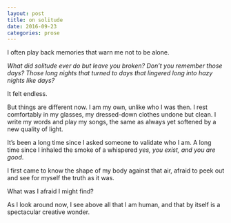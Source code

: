```yaml
---
layout: post
title: on solitude
date: 2016-09-23
categories: prose
---
```

I often play back memories that warn me not to be alone.  

_What did solitude ever do but leave you broken? Don’t you remember those days? Those long nights that turned to days that lingered long into hazy nights like days?_  

It felt endless.  

But things are different now. I am my own, unlike who I was then. I rest comfortably in my glasses, my dressed-down clothes undone but clean. I write my words and play my songs, the same as always yet softened by a new quality of light.  

It’s been a long time since I asked someone to validate who I am. A long time since I inhaled the smoke of a whispered _yes, you exist, and you are good_.  

I first came to know the shape of my body against that air, afraid to peek out and see for myself the truth as it was.  

What was I afraid I might find?  

As I look around now, I see above all that I am human, and that by itself is a spectacular creative wonder.  
